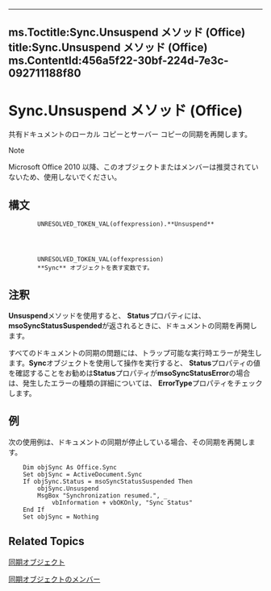 

---
ms.Toctitle:Sync.Unsuspend メソッド (Office)
title:Sync.Unsuspend メソッド (Office)
ms.ContentId:456a5f22-30bf-224d-7e3c-092711188f80
---
# Sync.Unsuspend メソッド (Office)




共有ドキュメントのローカル コピーとサーバー コピーの同期を再開します。

>[!NOTE]
>Microsoft Office 2010 以降、このオブジェクトまたはメンバーは推奨されていないため、使用しないでください。





## 構文

            UNRESOLVED_TOKEN_VAL(offexpression).**Unsuspend**




            UNRESOLVED_TOKEN_VAL(offexpression)
            **Sync** オブジェクトを表す変数です。



## 注釈
**Unsuspend**メソッドを使用すると、 **Status**プロパティには、 **msoSyncStatusSuspended**が返されるときに、ドキュメントの同期を再開します。



すべてのドキュメントの同期の問題には、トラップ可能な実行時エラーが発生します。**Sync**オブジェクトを使用して操作を実行すると、 **Status**プロパティの値を確認することをお勧めは**Status**プロパティが**msoSyncStatusError**の場合は、発生したエラーの種類の詳細については、 **ErrorType**プロパティをチェックします。



## 例
次の使用例は、ドキュメントの同期が停止している場合、その同期を再開します。

```vba
    Dim objSync As Office.Sync 
    Set objSync = ActiveDocument.Sync 
    If objSync.Status = msoSyncStatusSuspended Then 
        objSync.Unsuspend 
        MsgBox "Synchronization resumed.", _ 
            vbInformation + vbOKOnly, "Sync Status" 
    End If 
    Set objSync = Nothing 

```




## Related Topics

[同期オブジェクト](1cb049a0-a803-969a-7923-15ddb8da8f3b.md)

[同期オブジェクトのメンバー](748726bd-83de-425a-5af8-177c34e3a013.md)





